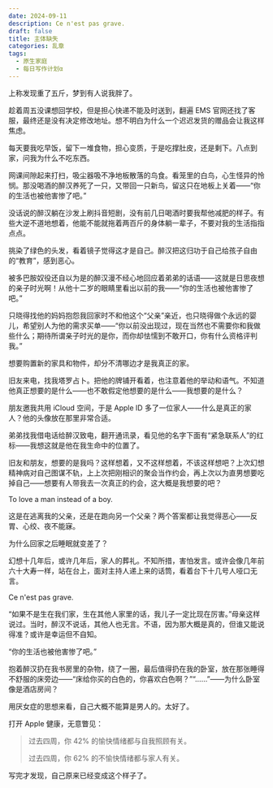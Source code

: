```yaml
---
date: 2024-09-11
description: Ce n'est pas grave.
draft: false
title: 主体缺失
categories: 乱章
tags:
  - 原生家庭
  - 每日写作计划α
---
```


上称发现重了五斤，梦到有人说我胖了。

趁着周五没课想回学校，但是担心快递不能及时送到，翻遍 EMS 官网还找了客服，最终还是没有决定修改地址。想不明白为什么一个迟迟发货的赠品会让我这样焦虑。

每天要我吃早饭，留下一堆食物，担心变质，于是吃撑肚皮，还是剩下。八点到家，问我为什么不吃东西。

网课间隙起来打扫，吸尘器吸不净地板散落的鸟食。看笼里的白鸟，心生怪异的怜悯。那没喝酒的醉汉养死了一只，又带回一只新鸟，留这只在地板上关着——“你的生活也被他害惨了吧。”

没话说的醉汉躺在沙发上刷抖音短剧，没有前几日喝酒时要我帮他减肥的样子。有些大逆不道地想着，他能不能就拖着两百斤的身体躺一辈子，不要对我的生活指指点点。

挑染了绿色的头发，看着镜子觉得这才是自己。醉汉把这归功于自己给孩子自由的“教育”，感到恶心。

被多巴胺奴役还自以为是的醉汉漫不经心地回应着弟弟的话语——这就是日思夜想的亲子时光啊！从他十二岁的眼睛里看出以前的我——“你的生活也被他害惨了吧。”

只晓得找他的妈妈抱怨我回家时不和他这个“父亲”亲近，也只晓得做个永远的婴儿，希望别人为他的需求买单——“你以前没出现过，现在当然也不需要你和我做些什么；期待所谓亲子时光的是你，而你却怯懦到不敢开口，你有什么资格评判我。”

想要购置新的家具和物件，却分不清哪边才是我真正的家。

旧友来电，找我塔罗占卜。把他的牌铺开看着，也注意着他的举动和语气。不知道他真正想要的是什么——也不敢假定他想要的是什么——我想要的是什么？

朋友邀我共用 iCloud 空间，于是 Apple ID 多了一位家人——什么是真正的家人？他的头像放在那里非常合适。

弟弟找我借电话给醉汉致电，翻开通讯录，看见他的名字下面有“紧急联系人”的红标——我想这就是他在我生命中的位置了。

旧友和朋友，想要的是我吗？这样想着，又不这样想着，不该这样想吧？上次幻想精神病对自己图谋不轨，上上次把刚相识的聚会当作约会，再上次以为直男想要吃掉自己——想要有人带我去一次真正的约会，这大概是我想要的吧？

To love a man instead of a boy.

这是在逃离我的父亲，还是在跑向另一个父亲？两个答案都让我觉得恶心——反胃、心绞、夜不能寐。

为什么回家之后睡眠就变差了？

幻想十几年后，或许几年后，家人的葬礼。不知所措，害怕发言。或许会像几年前六十大寿一样，站在台上，面对主持人递上来的话筒，看着台下十几号人哑口无言。

Ce n'est pas grave.

“如果不是生在我们家，生在其他人家里的话，我儿子一定比现在厉害。”母亲这样说过。当时，醉汉不说话，其他人也无言。不语，因为那大概是真的，但谁又能说得准？或许是幸运但不自知。

“你的生活也被他害惨了吧。”

抱着醉汉扔在我书房里的杂物，绕了一圈，最后值得扔在我的卧室，放在那张睡得不舒服的床旁边——“床给你买的白色的，你喜欢白色啊？”“……”——为什么卧室像是酒店房间？

用厌女症的思想来看，自己大概不能算是男人的。太好了。

打开 Apple 健康，无意瞥见：

> 过去四周，你 42% 的愉快情绪都与自我照顾有关。
>
> 过去四周，你 62% 的不愉快情绪都与家人有关。

写完才发现，自己原来已经变成这个样子了。
